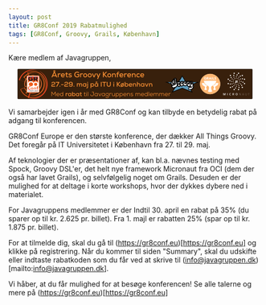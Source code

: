 ```yaml
---
layout: post
title: GR8Conf 2019 Rabatmulighed
tags: [GR8Conf, Groovy, Grails, København]
---
```


Kære medlem af Javagruppen,

<p align="center">
  <img src="/assets/img/posts/2019/gr8conf-2019-vertical-banner.png">
</p>

Vi samarbejder igen i år med GR8Conf og kan tilbyde en betydelig rabat på adgang til konferencen. 

GR8Conf Europe er den største konference, der dækker All Things Groovy. Det foregår på IT Universitetet i København fra 27. til 29. maj. 

Af teknologier der er præsentationer af, kan bl.a. nævnes testing med Spock, Groovy DSL'er, det helt nye framework Micronaut fra OCI (dem der også har lavet Grails), og selvfølgelig noget om Grails. Desuden er der mulighed for at deltage i korte workshops, hvor der dykkes dybere ned i materialet.

For Javagruppens medlemmer er der Indtil 30. april en rabat på 35% (du sparer op til kr. 2.625 pr. billet). Fra 1. majl er rabatten 25% (spar op til kr. 1.875 pr. billet).

For at tilmelde dig, skal du gå til (https://gr8conf.eu)[https://gr8conf.eu] og klikke på registrering. Når du kommer til siden "Summary", skal du udskifte eller indtaste rabatkoden som du får ved at skrive til (info@javagruppen.dk)[mailto:info@javagruppen.dk].

Vi håber, at du får mulighed for at besøge konferencen! Se alle talerne og mere på (https://gr8conf.eu)[https://gr8conf.eu]
